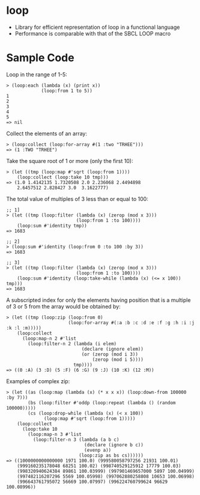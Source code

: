 loop
====

* Library for efficient representation of loop in a functional language
* Performance is comparable with that of the SBCL LOOP macro


# Sample Code

Loop in the range of 1-5:

    > (loop:each (lambda (x) (print x))
                 (loop:from 1 to 5))
    1
    2
    3
    4
    5
    => nil
 
Collect the elements of an array:

    > (loop:collect (loop:for-array #(1 :two "TRHEE")))
    => (1 :TWO "TRHEE")

Take the square root of 1 or more (only the first 10):

    > (let ((tmp (loop:map #'sqrt (loop:from 1))))
        (loop:collect (loop:take 10 tmp)))
    => (1.0 1.4142135 1.7320508 2.0 2.236068 2.4494898 
        2.6457512 2.828427 3.0  3.1622777)

The total value of multiples of 3 less than or equal to 100:
    
    ;; 1]
    > (let ((tmp (loop:filter (lambda (x) (zerop (mod x 3)))
                              (loop:from 1 :to 100))))
        (loop:sum #'identity tmp))
    => 1683
    
    ;; 2]
    > (loop:sum #'identity (loop:from 0 :to 100 :by 3))
    => 1683
    
    ;; 3]
    > (let ((tmp (loop:filter (lambda (x) (zerop (mod x 3)))
                              (loop:from 1 :to 100))))
        (loop:sum #'identity (loop:take-while (lambda (x) (<= x 100)) tmp)))
    => 1683

A subscripted index for only the elements having position that is a
multiple of 3 or 5 from the array would be obtained by:

    > (let ((tmp (loop:zip (loop:from 0)
                           (loop:for-array #(:a :b :c :d :e :f :g :h :i :j :k :l :m)))))
        (loop:collect 
          (loop:map-n 2 #'list
            (loop:filter-n 2 (lambda (i elem)
                                (declare (ignore elem))
                                (or (zerop (mod i 3))
                                    (zerop (mod i 5))))
                             tmp))))
    => ((0 :A) (3 :D) (5 :F) (6 :G) (9 :J) (10 :K) (12 :M))

Examples of complex zip:

    > (let ((as (loop:map (lambda (x) (* x x x)) (loop:down-from 100000 :by 7)))
            (bs (loop:filter #'oddp (loop:repeat (lambda () (random 100000)))))
            (cs (loop:drop-while (lambda (x) (< x 100))
                  (loop:map #'sqrt (loop:from 1)))))
        (loop:collect
          (loop:take 10
            (loop:map-n 3 #'list
              (loop:filter-n 3 (lambda (a b c)
                                 (declare (ignore b c))
                                 (evenp a))
                               (loop:zip as bs cs))))))
    => ((1000000000000000 1971 100.0) (999580058797256 21931 100.01)
        (999160235178048 68251 100.02) (998740529125912 17779 100.03)
        (998320940624384 89861 100.03999) (997901469657000 5897 100.04999)
        (997482116207296 5569 100.05998) (997062880258808 10653 100.06998)
        (996643761795072 56669 100.07997) (996224760799624 96629 100.08996))
